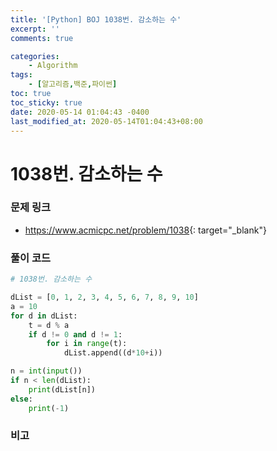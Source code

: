 ```yaml
---
title: '[Python] BOJ 1038번. 감소하는 수'
excerpt: ''
comments: true

categories:
    - Algorithm
tags:
    - [알고리즘,백준,파이썬]
toc: true
toc_sticky: true
date: 2020-05-14 01:04:43 -0400
last_modified_at: 2020-05-14T01:04:43+08:00
---
```


# 1038번. 감소하는 수

### 문제 링크

-   <https://www.acmicpc.net/problem/1038>{: target="\_blank"}

### 풀이 코드

```python
# 1038번. 감소하는 수

dList = [0, 1, 2, 3, 4, 5, 6, 7, 8, 9, 10]
a = 10
for d in dList:
    t = d % a
    if d != 0 and d != 1:
        for i in range(t):
            dList.append((d*10+i))

n = int(input())
if n < len(dList):
    print(dList[n])
else:
    print(-1)
```

### 비고
